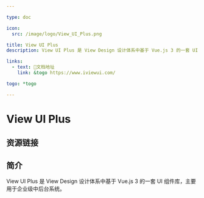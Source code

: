 ```yaml
---

type: doc

icon:
  src: /image/logo/View_UI_Plus.png

title: View UI Plus
description: View UI Plus 是 View Design 设计体系中基于 Vue.js 3 的一套 UI 组件库，主要用于企业级中后台系统。

links:
  - text: 📖文档地址
    link: &togo https://www.iviewui.com/

togo: *togo

---
```


<ShowLogo />

# View UI Plus

<ShowBreadcrumb />

## 资源链接

<ShowLinks />

## 简介

View UI Plus 是 View Design 设计体系中基于 Vue.js 3 的一套 UI 组件库，主要用于企业级中后台系统。